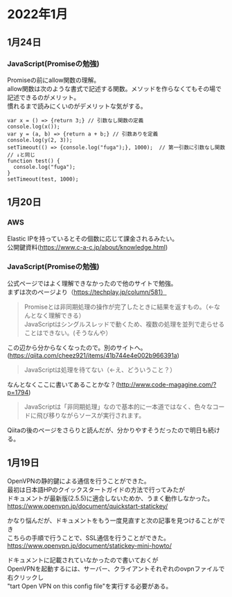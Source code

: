 # 2022年1月

## 1月24日

### JavaScript(Promiseの勉強)

Promiseの前にallow関数の理解。  
allow関数は次のような書式で記述する関数。メソッドを作らなくてもその場で記述できるのがメリット。  
慣れるまで読みにくいのがデメリットな気がする。  
```
var x = () => {return 3;} // 引数なし関数の定義
console.log(x());
var y = (a, b) => {return a + b;} // 引数ありを定義
console.log(y(2, 3));
setTimeout(() => {console.log("fuga");}, 1000);  // 第一引数に引数なし関数
// ↓と同じ
function test() {
  console.log("fuga");
}
setTimeout(test, 1000);
```

## 1月20日

### AWS

Elastic IPを持っているとその個数に応じて課金されるみたい。  
公開鍵資料(https://www.c-a-c.jp/about/knowledge.html)  

### JavaScript(Promiseの勉強)

公式ページではよく理解できなかったので他のサイトで勉強。    
まずは次のページより（https://techplay.jp/column/581）  
> Promiseとは非同期処理の操作が完了したときに結果を返すもの。（←なんとなく理解できる）  
> JavaScriptはシングルスレッドで動くため、複数の処理を並列で走らせることはできない。(そうなんや）  

この辺から分からなくなったので。別のサイトへ。(https://qiita.com/cheez921/items/41b744e4e002b966391a)  
> JavaScriptは処理を待てない（←え、どういうこと？）  

なんとなくここに書いてあることかな？(http://www.code-magagine.com/?p=1794)  
> JavaScriptは「非同期処理」なので基本的に一本道ではなく、色々なコードに飛び移りながらソースが実行されます。  

Qiitaの後のページをさらりと読んだが、分かりやすそうだったので明日も続ける。

## 1月19日

OpenVPNの静的鍵による通信を行うことができた。  
最初は日本語HPのクイックスタートガイドの方法で行ってみたが  
ドキュメントが最新版(2.5.5)に適合しないためか、うまく動作しなかった。  
https://www.openvpn.jp/document/quickstart-statickey/

かなり悩んだが、ドキュメントをもう一度見直すと次の記事を見つけることができ  
こちらの手順で行うことで、SSL通信を行うことができた。  
https://www.openvpn.jp/document/statickey-mini-howto/

ドキュメントに記載されていなかったので書いておくが  
OpenVPNを起動するには、サーバー、クライアントそれぞれのovpnファイルで右クリックし  
"tart Open VPN on this config file"を実行する必要がある。
